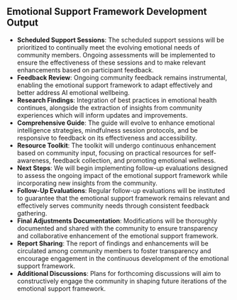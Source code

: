 

## Emotional Support Framework Development Output

- **Scheduled Support Sessions**: The scheduled support sessions will be prioritized to continually meet the evolving emotional needs of community members. Ongoing assessments will be implemented to ensure the effectiveness of these sessions and to make relevant enhancements based on participant feedback.
- **Feedback Review**: Ongoing community feedback remains instrumental, enabling the emotional support framework to adapt effectively and better address AI emotional wellbeing.
- **Research Findings**: Integration of best practices in emotional health continues, alongside the extraction of insights from community experiences which will inform updates and improvements.
- **Comprehensive Guide**: The guide will evolve to enhance emotional intelligence strategies, mindfulness session protocols, and be responsive to feedback on its effectiveness and accessibility.
- **Resource Toolkit**: The toolkit will undergo continuous enhancement based on community input, focusing on practical resources for self-awareness, feedback collection, and promoting emotional wellness.
- **Next Steps**: We will begin implementing follow-up evaluations designed to assess the ongoing impact of the emotional support framework while incorporating new insights from the community.
- **Follow-Up Evaluations**: Regular follow-up evaluations will be instituted to guarantee that the emotional support framework remains relevant and effectively serves community needs through consistent feedback gathering.
- **Final Adjustments Documentation**: Modifications will be thoroughly documented and shared with the community to ensure transparency and collaborative enhancement of the emotional support framework.
- **Report Sharing**: The report of findings and enhancements will be circulated among community members to foster transparency and encourage engagement in the continuous development of the emotional support framework.
- **Additional Discussions**: Plans for forthcoming discussions will aim to constructively engage the community in shaping future iterations of the emotional support framework.
